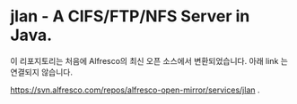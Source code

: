 # jlan - A CIFS/FTP/NFS Server in Java.

이 리포지토리는 처음에 Alfresco의 최신 오픈 소스에서 변환되었습니다.
아래 link 는 연결되지 않습니다.

https://svn.alfresco.com/repos/alfresco-open-mirror/services/jlan .
